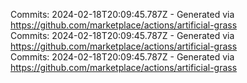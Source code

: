 Commits: 2024-02-18T20:09:45.787Z - Generated via https://github.com/marketplace/actions/artificial-grass
<br>
Commits: 2024-02-18T20:09:45.787Z - Generated via https://github.com/marketplace/actions/artificial-grass
<br>
Commits: 2024-02-18T20:09:45.787Z - Generated via https://github.com/marketplace/actions/artificial-grass
<br>
